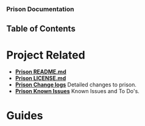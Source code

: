 
### Prison Documentation 
## Table of Contents

# Project Related

* **[Prison README.md](../README.md)**
* **[Prison LICENSE.md](../LICENSE.md)**
* **[Prison Change logs](../changelog_v3.2.md)** Detailed changes to prison.
* **[Prison Known Issues](../knownissues_v3.2.md)** Known Issues and To Do's.


# Guides


